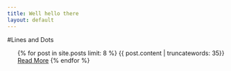 ```yaml
---
title: Well hello there
layout: default
---
```


#Lines and Dots
<div class="conatiner">
	<div class="row-fluid">
<ul>
  {% for post in site.posts limit: 8 %}
    {{ post.content | truncatewords: 35}} <a href="{{ post.url }}">Read More</a>
  {% endfor %}
</ul>
</div>
</div>